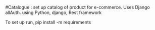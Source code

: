 #Catalogue : set up catalog of product for e-commerce. Uses Django allAuth.
using Python, django, Rest framework

To set up run, pip install -m requirements
